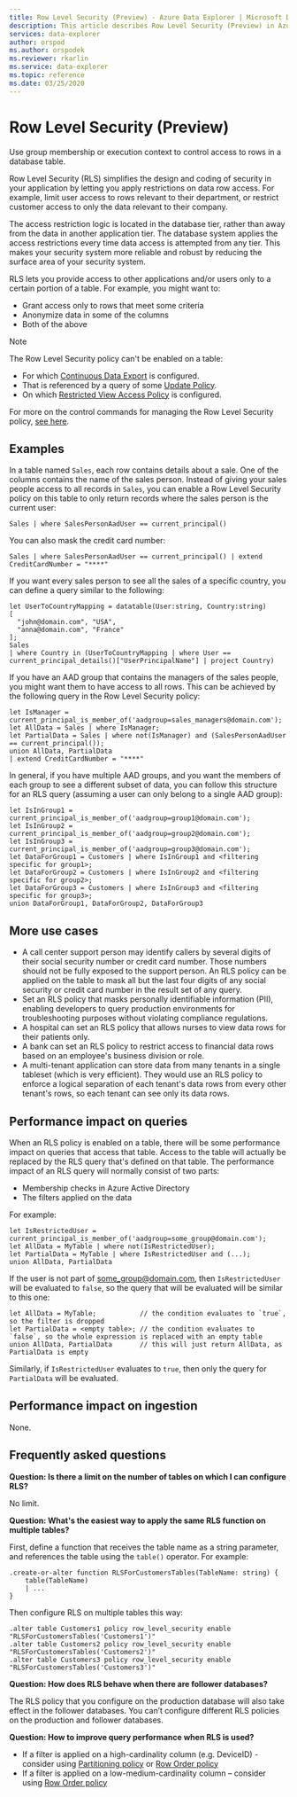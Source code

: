 ```yaml
---
title: Row Level Security (Preview) - Azure Data Explorer | Microsoft Docs
description: This article describes Row Level Security (Preview) in Azure Data Explorer.
services: data-explorer
author: orspod
ms.author: orspodek
ms.reviewer: rkarlin
ms.service: data-explorer
ms.topic: reference
ms.date: 03/25/2020
---
```

# Row Level Security (Preview)

Use group membership or execution context to control access to rows in a database table.

Row Level Security (RLS) simplifies the design and coding of security in your application by letting you apply
restrictions on data row access. For example, limit user access to rows relevant to their department, or restrict customer
access to only the data relevant to their company.

The access restriction logic is located in the database tier, rather than away from the data
in another application tier. The database system applies the access restrictions every time
data access is attempted from any tier. This makes your security system more reliable
and robust by reducing the surface area of your security system.

RLS lets you provide access to other applications and/or users only to a certain
portion of a table. For example, you might want to:

* Grant access only to rows that meet some criteria
* Anonymize data in some of the columns
* Both of the above

> [!NOTE]
> The Row Level Security policy can't be enabled on a table:
> * For which [Continuous Data Export](../management/data-export/continuous-data-export.md) is configured.
> * That is referenced by a query of some [Update Policy](./updatepolicy.md).
> * On which [Restricted View Access Policy](./restrictedviewaccesspolicy.md) is configured.

For more on the control commands for managing the Row Level Security policy, [see here](../management/row-level-security-policy.md).

## Examples

In a table named `Sales`, each row contains details about a sale. One of the
columns contains the name of the sales person.
Instead of giving your sales people access to all records in `Sales`, you can enable
a Row Level Security policy on this table to only return records where the sales person is the current user:

```kusto
Sales | where SalesPersonAadUser == current_principal()
```

You can also mask the credit card number:

```kusto
Sales | where SalesPersonAadUser == current_principal() | extend CreditCardNumber = "****"
```

If you want every sales person to see all the sales of a specific country, you can define
a query similar to the following:

```kusto
let UserToCountryMapping = datatable(User:string, Country:string)
[
  "john@domain.com", "USA",
  "anna@domain.com", "France"
];
Sales
| where Country in (UserToCountryMapping | where User == current_principal_details()["UserPrincipalName"] | project Country)
```

If you have an AAD group that contains the managers of the sales people, you might want them
to have access to all rows. This can be achieved by the following
query in the Row Level Security policy:

```kusto
let IsManager = current_principal_is_member_of('aadgroup=sales_managers@domain.com');
let AllData = Sales | where IsManager;
let PartialData = Sales | where not(IsManager) and (SalesPersonAadUser == current_principal());
union AllData, PartialData
| extend CreditCardNumber = "****"
```

In general, if you have multiple AAD groups, and you want the members of each group to see a
different subset of data, you can follow this structure for an RLS query (assuming a user can
only belong to a single AAD group):

```kusto
let IsInGroup1 = current_principal_is_member_of('aadgroup=group1@domain.com');
let IsInGroup2 = current_principal_is_member_of('aadgroup=group2@domain.com');
let IsInGroup3 = current_principal_is_member_of('aadgroup=group3@domain.com');
let DataForGroup1 = Customers | where IsInGroup1 and <filtering specific for group1>;
let DataForGroup2 = Customers | where IsInGroup2 and <filtering specific for group2>;
let DataForGroup3 = Customers | where IsInGroup3 and <filtering specific for group3>;
union DataForGroup1, DataForGroup2, DataForGroup3
```

## More use cases

* A call center support person may identify callers by several digits of their social security number
or credit card number. Those numbers should not be fully exposed to
the support person. An RLS policy can be applied on the table to mask all but the last four digits
of any social security or credit card number in the result set of any query.
* Set an RLS policy that masks personally identifiable information (PII), enabling developers to 
query production environments for troubleshooting purposes without violating compliance regulations.
* A hospital can set an RLS policy that allows nurses to view data rows for their patients only.
* A bank can set an RLS policy to restrict access to financial data rows based on an employee's business
division or role.
* A multi-tenant application can store data from many tenants in a single tableset (which is very efficient). They would use an RLS policy to enforce a logical separation of each tenant's data rows from every other tenant's rows, so each tenant can see only its data rows.

## Performance impact on queries

When an RLS policy is enabled on a table, there will be some performance impact on queries that access that table. Access to the table will actually be replaced by the RLS query that's defined on that table. The performance impact of an RLS query will normally consist of two parts:

* Membership checks in Azure Active Directory
* The filters applied on the data

For example:

```kusto
let IsRestrictedUser = current_principal_is_member_of('aadgroup=some_group@domain.com');
let AllData = MyTable | where not(IsRestrictedUser);
let PartialData = MyTable | where IsRestrictedUser and (...);
union AllData, PartialData
```

If the user is not part of some_group@domain.com, then `IsRestrictedUser` will be evaluated to `false`,
so the query that will be evaluated will be similar to this one:

```kusto
let AllData = MyTable;           // the condition evaluates to `true`, so the filter is dropped
let PartialData = <empty table>; // the condition evaluates to `false`, so the whole expression is replaced with an empty table
union AllData, PartialData       // this will just return AllData, as PartialData is empty
```

Similarly, if `IsRestrictedUser` evaluates to `true`, then only the query for `PartialData` will be evaluated.

## Performance impact on ingestion

None.

## Frequently asked questions

**Question: Is there a limit on the number of tables on which I can configure RLS?**

No limit.

**Question: What's the easiest way to apply the same RLS function on multiple tables?**

First, define a function that receives the table name as a string parameter, and references the table using the `table()` operator. For example:

```
.create-or-alter function RLSForCustomersTables(TableName: string) {
    table(TableName)
    | ...
}
```

Then configure RLS on multiple tables this way:

```
.alter table Customers1 policy row_level_security enable "RLSForCustomersTables('Customers1')"
.alter table Customers2 policy row_level_security enable "RLSForCustomersTables('Customers2')"
.alter table Customers3 policy row_level_security enable "RLSForCustomersTables('Customers3')"
```

**Question: How does RLS behave when there are follower databases?**

The RLS policy that you configure on the production database will also take effect in the follower databases.
You can’t configure different RLS policies on the production and follower databases.

**Question: How to improve query performance when RLS is used?**

* If a filter is applied on a high-cardinality column (e.g. DeviceID) - consider using [Partitioning policy](./partitioningpolicy.md) or [Row Order policy](./roworderpolicy.md)
* If a filter is applied on a low-medium-cardinality column – consider using [Row Order policy](./roworderpolicy.md)
